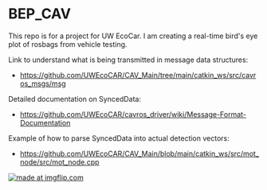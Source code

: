 # BEP_CAV

This repo is for a project for UW EcoCar. I am creating a real-time bird's eye plot of rosbags from vehicle testing. 

Link to understand what is being transmitted in message data structures: 
- https://github.com/UWEcoCAR/CAV_Main/tree/main/catkin_ws/src/cavros_msgs/msg 

Detailed documentation on SyncedData: 
- https://github.com/UWEcoCAR/cavros_driver/wiki/Message-Format-Documentation 

Example of how to parse SyncedData into actual detection vectors: 
- https://github.com/UWEcoCAR/CAV_Main/blob/main/catkin_ws/src/mot_node/src/mot_node.cpp

<a href="https://imgflip.com/gif/5bwt90"><img src="https://imgflip.com/gif/5bwt90.gif" title="made at imgflip.com"/></a> 
